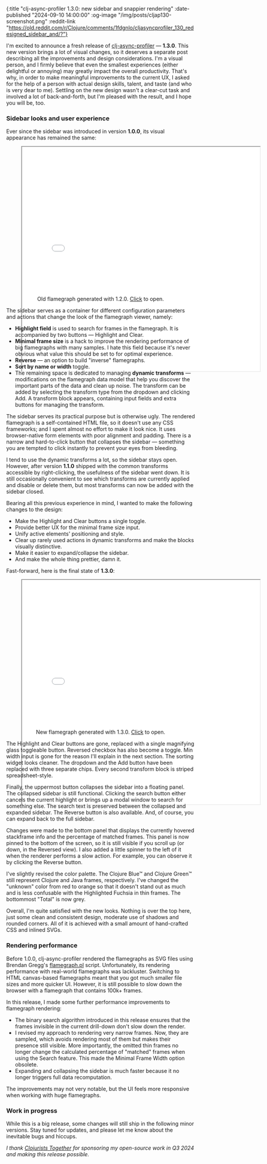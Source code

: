 {:title "clj-async-profiler 1.3.0: new sidebar and snappier rendering"
 :date-published "2024-09-10 14:00:00"
 :og-image "/img/posts/cljap130-screenshot.png"
 :reddit-link "https://old.reddit.com/r/Clojure/comments/1fdgnlo/cljasyncprofiler_130_redesigned_sidebar_and/?"}

I'm excited to announce a fresh release of
[clj-async-profiler](https://github.com/clojure-goes-fast/clj-async-profiler) —
**1.3.0**. This new version brings a lot of visual changes, so it deserves a
separate post describing all the improvements and design considerations. I'm a
visual person, and I firmly believe that even the smallest experiences (either
delightful or annoying) may greatly impact the overall productivity. That's why,
in order to make meaningful improvements to the current UX, I asked for the help
of a person with actual design skills, talent, and taste (and who is very dear
to me). Settling on the new design wasn't a clear-cut task and involved a lot of
back-and-forth, but I'm pleased with the result, and I hope you will be, too.

### Sidebar looks and user experience

Ever since the sidebar was introduced in version **1.0.0**, its visual
appearance has remained the same:

<center>
<figure class="figure">
<div class="downscale-iframe-66" style="height:400px;">
<iframe src="/img/posts/cljap130-old120.html" style="height:600px; width:150%;"></iframe>
</div>
<figcaption class="figure-caption text-center">
    Old flamegraph generated with 1.2.0. <a href="/img/posts/cljap130-old120.html" target="_blank">Click</a> to open.
</figcaption>
</figure>
</center>

The sidebar serves as a container for different configuration parameters and
actions that change the look of the flamegraph viewer, namely:

- **Highlight field** is used to search for frames in the flamegraph. It is
  accompanied by two buttons — Highlight and Clear.
- **Minimal frame size** is a hack to improve the rendering performance of big
  flamegraphs with many samples. I hate this field because it's never obvious
  what value this should be set to for optimal experience.
- **Reverse** — an option to build "inverse" flamegraphs.
- **Sort by name or width** toggle.
- The remaining space is dedicated to managing **dynamic transforms** —
  modifications on the flamegraph data model that help you discover the
  important parts of the data and clean up noise. The transform can be added by
  selecting the transform type from the dropdown and clicking Add. A transform
  block appears, containing input fields and extra buttons for managing the
  transform.

The sidebar serves its practical purpose but is otherwise ugly. The rendered
flamegraph is a self-contained HTML file, so it doesn't use any CSS frameworks;
and I spent almost no effort to make it look nice. It uses browser-native form
elements with poor alignment and padding. There is a narrow and hard-to-click
button that collapses the sidebar — something you are tempted to click instantly
to prevent your eyes from bleeding.

I tend to use the dynamic transforms a lot, so the sidebar stays open. However,
after version **1.1.0** shipped with the common transforms accessible by
right-clicking, the usefulness of the sidebar went down. It is still
occasionally convenient to see which transforms are currently applied and
disable or delete them, but most transforms can now be added with the sidebar
closed.

Bearing all this previous experience in mind, I wanted to make the following
changes to the design:

- Make the Highlight and Clear buttons a single toggle.
- Provide better UX for the minimal frame size input.
- Unify active elements' positioning and style.
- Clear up rarely used actions in dynamic transforms and make the blocks
  visually distinctive.
- Make it easier to expand/collapse the sidebar.
- And make the whole thing prettier, damn it.

Fast-forward, here is the final state of **1.3.0**:

<center>
<figure class="figure">
<div class="downscale-iframe-66" style="height:400px;">
<iframe src="/img/posts/cljap130-new130.html?sidebar=expanded" style="height:600px; width:150%;"></iframe>
</div>
<figcaption class="figure-caption text-center">
    New flamegraph generated with 1.3.0. <a href="/img/posts/cljap130-new130.html?sidebar=expanded" target="_blank">Click</a> to open.
</figcaption>
</figure>
</center>

The Highlight and Clear buttons are gone, replaced with a single magnifying
glass toggleable button. Reversed checkbox has also become a toggle. Min width
input is gone for the reason I'll explain in the next section. The sorting
widget looks cleaner. The dropdown and the Add button have been replaced with
three separate chips. Every second transform block is striped spreadsheet-style.

Finally, the uppermost button collapses the sidebar into a floating panel. The
collapsed sidebar is still functional. Clicking the search button either cancels
the current highlight or brings up a modal window to search for something else.
The search text is preserved between the collapsed and expanded sidebar. The
Reverse button is also available. And, of course, you can expand back to the
full sidebar.

Changes were made to the bottom panel that displays the currently hovered
stackframe info and the percentage of matched frames. This panel is now pinned
to the bottom of the screen, so it is still visible if you scroll up (or down,
in the Reversed view). I also added a little spinner to the left of it when the
renderer performs a slow action. For example, you can observe it by clicking the
Reverse button.

I've slightly revised the color palette. The Clojure Blue™ and Clojure Green™
still represent Clojure and Java frames, respectively. I've changed the
"unknown" color from red to orange so that it doesn't stand out as much and is
less confusable with the Highlighted Fuchsia in thin frames. The bottommost
"Total" is now grey.

Overall, I'm quite satisfied with the new looks. Nothing is over the top here,
just some clean and consistent design, moderate use of shadows and rounded
corners. All of it is achieved with a small amount of hand-crafted CSS and
inlined SVGs.

### Rendering performance

Before 1.0.0, clj-async-profiler rendered the flamegraphs as SVG files using
Brendan Gregg's
[flamegraph.pl](https://github.com/brendangregg/FlameGraph/blob/master/flamegraph.pl)
script. Unfortunately, its rendering performance with real-world flamegraphs was
lackluster. Switching to HTML canvas-based flamegraphs meant that you got much
smaller file sizes and more quicker UI. However, it is still possible to slow
down the browser with a flamegraph that contains 100k+ frames.

In this release, I made some further performance improvements to flamegraph
rendering:

- The binary search algorithm introduced in this release ensures that the frames
  invisible in the current drill-down don't slow down the render.
- I revised my approach to rendering very narrow frames. Now, they are sampled,
  which avoids rendering most of them but makes their presence still visible.
  More importantly, the omitted thin frames no longer change the calculated
  percentage of "matched" frames when using the Search feature. This made the
  Minimal Frame Width option obsolete.
- Expanding and collapsing the sidebar is much faster because it no longer
  triggers full data recomputation.

The improvements may not very notable, but the UI feels more responsive when
working with huge flamegraphs.

### Work in progress

While this is a big release, some changes will still ship in the following minor
versions. Stay tuned for updates, and please let me know about the inevitable
bugs and hiccups.

_I thank [Clojurists Together](https://www.clojuriststogether.org) for
sponsoring my open-source work in Q3 2024 and making this release possible._
